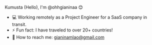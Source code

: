 Kumusta (Hello), I'm @ohhgianinaa 😊


- 💻 Working remotely as a Project Engineer for a SaaS company in transit.
- ⚡ Fun fact: I have traveled to over 20+ countries!
- 📩 How to reach me: gianinamlao@gmail.com
